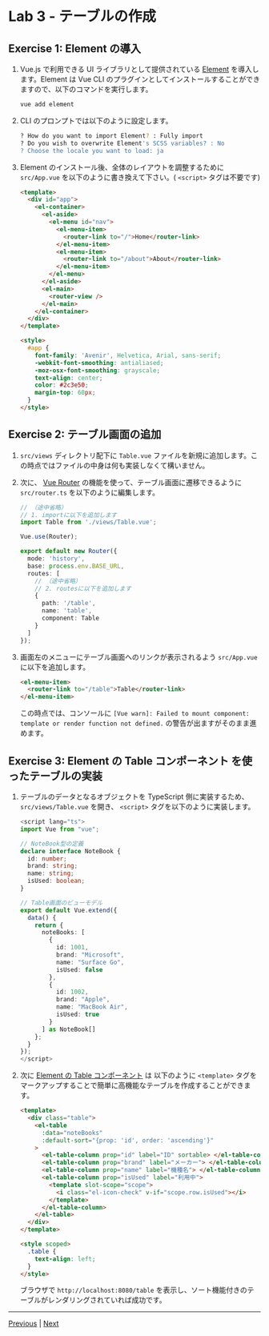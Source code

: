 # Lab 3 - テーブルの作成

## Exercise 1: Element の導入

1. Vue.js で利用できる UI ライブラリとして提供されている [Element](https://element.eleme.io/) を導入します。Element は Vue CLI のプラグインとしてインストールすることができますので、以下のコマンドを実行します。

   ```bash
   vue add element
   ```

1. CLI のプロンプトでは以下のように設定します。

   ```bash
   ? How do you want to import Element? : Fully import
   ? Do you wish to overwrite Element's SCSS variables? : No
   ? Choose the locale you want to load: ja
   ```

1. Element のインストール後、全体のレイアウトを調整するために `src/App.vue` を以下のように書き換えて下さい。( `<script>` タグは不要です)

   ```html
   <template>
     <div id="app">
       <el-container>
         <el-aside>
           <el-menu id="nav">
             <el-menu-item>
               <router-link to="/">Home</router-link>
             </el-menu-item>
             <el-menu-item>
               <router-link to="/about">About</router-link>
             </el-menu-item>
           </el-menu>
         </el-aside>
         <el-main>
           <router-view />
         </el-main>
       </el-container>
     </div>
   </template>

   <style>
     #app {
       font-family: 'Avenir', Helvetica, Arial, sans-serif;
       -webkit-font-smoothing: antialiased;
       -moz-osx-font-smoothing: grayscale;
       text-align: center;
       color: #2c3e50;
       margin-top: 60px;
     }
   </style>
   ```

## Exercise 2: テーブル画面の追加

1. `src/views` ディレクトリ配下に `Table.vue` ファイルを新規に追加します。この時点ではファイルの中身は何も実装しなくて構いません。

1. 次に、 [Vue Router](https://router.vuejs.org/ja/) の機能を使って、テーブル画面に遷移できるように `src/router.ts` を以下のように編集します。

   ```ts
   // （途中省略）
   // 1. importに以下を追加します
   import Table from './views/Table.vue';

   Vue.use(Router);

   export default new Router({
     mode: 'history',
     base: process.env.BASE_URL,
     routes: [
       // （途中省略）
       // 2. routesに以下を追加します
       {
         path: '/table',
         name: 'table',
         component: Table
       }
     ]
   });
   ```

1. 画面左のメニューにテーブル画面へのリンクが表示されるよう `src/App.vue` に以下を追加します。

   ```html
   <el-menu-item>
     <router-link to="/table">Table</router-link>
   </el-menu-item>
   ```

   この時点では、コンソールに `[Vue warn]: Failed to mount component: template or render function not defined.` の警告が出ますがそのまま進めます。

## Exercise 3: Element の Table コンポーネント を使ったテーブルの実装

1. テーブルのデータとなるオブジェクトを TypeScript 側に実装するため、 `src/views/Table.vue` を開き、 `<script>` タグを以下のように実装します。

   ```ts
   <script lang="ts">
   import Vue from "vue";

   // NoteBook型の定義
   declare interface NoteBook {
     id: number;
     brand: string;
     name: string;
     isUsed: boolean;
   }

   // Table画面のビューモデル
   export default Vue.extend({
     data() {
       return {
         noteBooks: [
           {
             id: 1001,
             brand: "Microsoft",
             name: "Surface Go",
             isUsed: false
           },
           {
             id: 1002,
             brand: "Apple",
             name: "MacBook Air",
             isUsed: true
           }
         ] as NoteBook[]
       };
     }
   });
   </script>
   ```

1. 次に [Element の Table コンポーネント](https://element.eleme.io/#/en-US/component/table) は 以下のように `<template>` タグをマークアップすることで簡単に高機能なテーブルを作成することができます。

   ```html
   <template>
     <div class="table">
       <el-table
         :data="noteBooks"
         :default-sort="{prop: 'id', order: 'ascending'}"
       >
         <el-table-column prop="id" label="ID" sortable> </el-table-column>
         <el-table-column prop="brand" label="メーカー"> </el-table-column>
         <el-table-column prop="name" label="機種名"> </el-table-column>
         <el-table-column prop="isUsed" label="利用中">
           <template slot-scope="scope">
             <i class="el-icon-check" v-if="scope.row.isUsed"></i>
           </template>
         </el-table-column>
       </el-table>
     </div>
   </template>

   <style scoped>
     .table {
       text-align: left;
     }
   </style>
   ```

   ブラウザで `http://localhost:8080/table` を表示し、ソート機能付きのテーブルがレンダリングされていれば成功です。

---

[Previous](lab02.md) | [Next](lab04.md)
